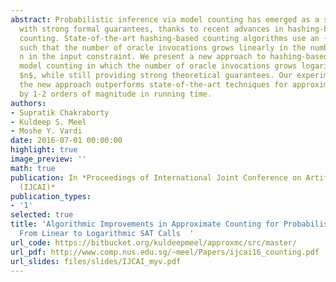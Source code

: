 ```yaml
---
abstract: Probabilistic inference via model counting has emerged as a scalable technique
  with strong formal guarantees, thanks to recent advances in hashing-based approximate
  counting. State-of-the-art hashing-based counting algorithms use an {NP} oracle,
  such that the number of oracle invocations grows linearly in the number of variables
  n in the input constraint. We present a new approach to hashing-based approximate
  model counting in which the number of oracle invocations grows logarithmically in
  $n$, while still providing strong theoretical guarantees. Our experiments show that
  the new approach outperforms state-of-the-art techniques for approximate counting
  by 1-2 orders of magnitude in running time.
authors:
- Supratik Chakraborty
- Kuldeep S. Meel
- Moshe Y. Vardi
date: 2016-07-01 00:00:00
highlight: true
image_preview: ''
math: true
publication: In *Proceedings of International Joint Conference on Artificial Intelligence
  (IJCAI)*
publication_types:
- '1'
selected: true
title: 'Algorithmic Improvements in Approximate Counting for Probabilistic Inference:
  From Linear to Logarithmic SAT Calls  '
url_code: https://bitbucket.org/kuldeepmeel/approxmc/src/master/
url_pdf: http://www.comp.nus.edu.sg/~meel/Papers/ijcai16_counting.pdf
url_slides: files/slides/IJCAI_myv.pdf
---
```


